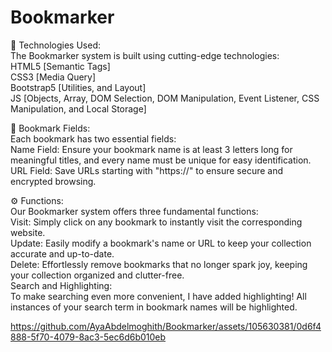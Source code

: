 # Bookmarker

🔧 Technologies Used:</br>
The Bookmarker system is built using cutting-edge technologies:</br>
HTML5 [Semantic Tags]</br>
CSS3 [Media Query]</br>
Bootstrap5 [Utilities, and Layout]</br>
JS [Objects, Array, DOM Selection, DOM Manipulation, Event Listener, CSS Manipulation, and Local Storage]</br>

📝 Bookmark Fields:</br>
Each bookmark has two essential fields:</br>
Name Field: Ensure your bookmark name is at least 3 letters long for meaningful titles, and every name must be unique for easy identification.</br>
URL Field: Save URLs starting with "https://" to ensure secure and encrypted browsing.</br>

⚙️ Functions:</br>
Our Bookmarker system offers three fundamental functions:</br>
Visit: Simply click on any bookmark to instantly visit the corresponding website.</br>
Update: Easily modify a bookmark's name or URL to keep your collection accurate and up-to-date.</br>
Delete: Effortlessly remove bookmarks that no longer spark joy, keeping your collection organized and clutter-free.</br>
Search and Highlighting:</br>
To make searching even more convenient, I have added highlighting! All instances of your search term in bookmark names will be highlighted.</br>



https://github.com/AyaAbdelmoghith/Bookmarker/assets/105630381/0d6f4888-5f70-4079-8ac3-5ec6d6b010eb

